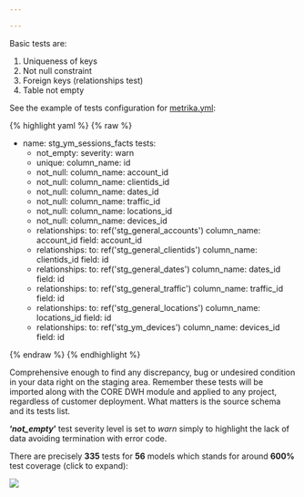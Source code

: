 ```yaml
---

---
```

Basic tests are:

1. Uniqueness of keys
2. Not null constraint
3. Foreign keys (relationships test)
4. Table not empty

See the example of tests configuration for [metrika.yml](https://github.com/kzzzr/mybi-dbt-core/blob/master/models/staging/metrika/metrika.yml):

{% highlight yaml %}
{% raw %}

* name: stg_ym_sessions_facts
  tests:
  * not_empty:
    severity: warn
  * unique:
    column_name: id
  * not_null:
    column_name: account_id
  * not_null:
    column_name: clientids_id
  * not_null:
    column_name: dates_id
  * not_null:
    column_name: traffic_id
  * not_null:
    column_name: locations_id
  * not_null:
    column_name: devices_id
  * relationships:
    to: ref('stg_general_accounts')
    column_name: account_id
    field: account_id
  * relationships:
    to: ref('stg_general_clientids')
    column_name: clientids_id
    field: id
  * relationships:
    to: ref('stg_general_dates')
    column_name: dates_id
    field: id
  * relationships:
    to: ref('stg_general_traffic')
    column_name: traffic_id
    field: id
  * relationships:
    to: ref('stg_general_locations')
    column_name: locations_id
    field: id
  * relationships:
    to: ref('stg_ym_devices')
    column_name: devices_id
    field: id

{% endraw %}
{% endhighlight %}

Comprehensive enough to find any discrepancy, bug or undesired condition in your data right on the staging area. Remember these tests will be imported along with the CORE DWH module and applied to any project, regardless of customer deployment. What matters is the source schema and its tests list.

  
**‘_not_empty_’** test severity level is set to _warn_ simply to highlight the lack of data avoiding termination with error code.

There are precisely **335** tests for **56** models which stands for around **600%** test coverage (click to expand):

[![](https://habrastorage.org/webt/vr/z1/f5/vrz1f5ckzywcr7lsroumvr_urfo.gif)](https://habrastorage.org/webt/vr/z1/f5/vrz1f5ckzywcr7lsroumvr_urfo.gif)